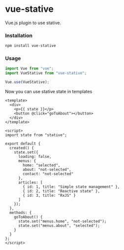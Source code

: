 # vue-stative

Vue.js plugin to use stative.

### Installation

```sh
npm install vue-stative
```

### Usage

```ts
import Vue from "vue";
import VueStative from "vue-stative";

Vue.use(VueStative);
```

Now you can use stative state in templates

```vue
<template>
  <div>
    <p>{{ state }}</p>
    <button @click="goToAbout"></button>
  </div>
</template>

<script>
import state from "stative";

export default {
  created() {
    state.set({
      loading: false,
      menus: {
        home: "selected",
        about: "not-selected",
        contact: "not-selected"
      },
      articles: [
        { id: 1, title: "Simple state management" },
        { id: 2, title: "Reactive state" },
        { id: 3, title: "RxJS" }
      ]
    });
  },
  methods: {
    goToAbout() {
      state.set("menus.home", "not-selected");
      state.set("menus.about", "selected");
    }
  }
};
</script>
```
